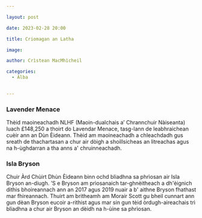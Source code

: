 ```yaml
---

layout: post

date: 2023-02-28 20:00

title: Criomagan an Latha

image: 

author: Crìstean MacMhìcheil

categories:
  - Alba

  
---
```


### Lavender Menace
Thèid maoineachadh NLHF (Maoin-dualchais a’ Chrannchuir Nàiseanta) luach £148,250 a thoirt do Lavendar Menace, tasg-lann de leabhraichean cuèir ann an Dùn Èideann. Thèid am maoineachadh a chleachdadh gus sreath de thachartasan a chur air dòigh a shoillsicheas an litreachas agus na h-ùghdarran a tha anns a' chruinneachadh.

### Isla Bryson
Chuir Àrd Chùirt Dhùn Èideann binn ochd bliadhna sa phrìosan air Isla Bryson an-diugh. ’S e Bryson am prìosanaich tar-ghnèitheach a dh'èignich dithis bhoireannach ann an 2017 agus 2019 nuair a b' aithne Bryson fhathast mar fhireannach. Thuirt am britheamh am Morair Scott gu bheil cunnart ann gun dèan Bryson eucoir a-rithist agus mar sin gun tèid òrdugh-aireachais trì bliadhna a chur air Bryson an dèidh na h-ùine sa phrìosan.